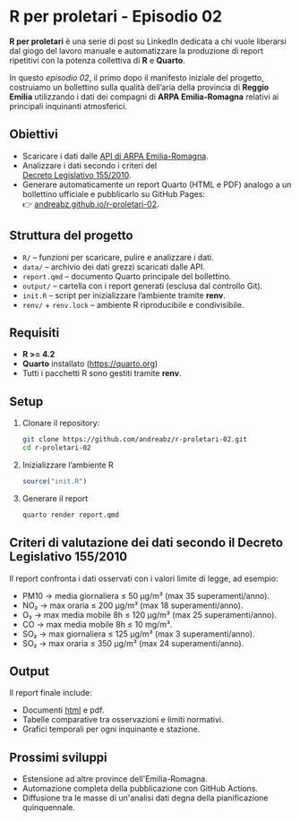 # R per proletari - Episodio 02

**R per proletari** è una serie di post su LinkedIn dedicata a chi vuole
liberarsi dal giogo del lavoro manuale e automatizzare la produzione di report
ripetitivi con la potenza collettiva di **R** e **Quarto**.

In questo *episodio 02*, il primo dopo il manifesto iniziale del progetto,
costruiamo un bollettino sulla qualità dell’aria della provincia di **Reggio Emilia**
utilizzando i dati dei compagni di **ARPA Emilia-Romagna** relativi ai principali
inquinanti atmosferici.

## Obiettivi

- Scaricare i dati dalle [API di ARPA Emilia-Romagna](https://dati.arpae.it/datastore/dump/4dc855a1-6298-4b71-a1ae-d80693d43dcb).  
- Analizzare i dati secondo i criteri del  
  [Decreto Legislativo 155/2010](https://www.normattiva.it/uri-res/N2Ls?urn:nir:stato:decreto.legislativo:2010-08-13;155).  
- Generare automaticamente un report Quarto (HTML e PDF) analogo a un bollettino
  ufficiale e pubblicarlo su GitHub Pages:  
  👉 [andreabz.github.io/r-proletari-02](https://andreabz.github.io/r-proletari-02/).

## Struttura del progetto

- `R/` – funzioni per scaricare, pulire e analizzare i dati.  
- `data/` – archivio dei dati grezzi scaricati dalle API.  
- `report.qmd` – documento Quarto principale del bollettino.  
- `output/` – cartella con i report generati (esclusa dal controllo Git).  
- `init.R` – script per inizializzare l’ambiente tramite **renv**.  
- `renv/` + `renv.lock` – ambiente R riproducibile e condivisibile.

## Requisiti

- **R >= 4.2**
- **Quarto** installato (https://quarto.org)
- Tutti i pacchetti R sono gestiti tramite **renv**.

## Setup

1. Clonare il repository:

   ```bash
   git clone https://github.com/andreabz/r-proletari-02.git
   cd r-proletari-02
   ```

2. Inizializzare l’ambiente R

   ```r
   source("init.R")
   ```
   
3. Generare il report

   ```bash
   quarto render report.qmd
   ```
   
## Criteri di valutazione dei dati secondo il Decreto Legislativo 155/2010

Il report confronta i dati osservati con i valori limite di legge, ad esempio:

- PM10 → media giornaliera ≤ 50 µg/m³ (max 35 superamenti/anno).
- NO₂ → max oraria ≤ 200 µg/m³ (max 18 superamenti/anno).
- O₃ → max media mobile 8h ≤ 120 µg/m³ (max 25 superamenti/anno).
- CO → max media mobile 8h ≤ 10 mg/m³.
- SO₂ → max giornaliera ≤ 125 µg/m³ (max 3 superamenti/anno).
- SO₂ → max oraria ≤ 350 µg/m³ (max 24 superamenti/anno).

## Output

Il report finale include:

- Documenti [html](https://andreabz.github.io/r-proletari-02/) e pdf.
- Tabelle comparative tra osservazioni e limiti normativi.
- Grafici temporali per ogni inquinante e stazione.

## Prossimi sviluppi

- Estensione ad altre province dell'Emilia-Romagna.
- Automazione completa della pubblicazione con GitHub Actions.
- Diffusione tra le masse di un'analisi dati degna della pianificazione quinquennale.
